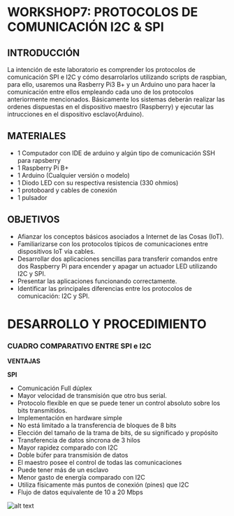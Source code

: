 # WORKSHOP7: PROTOCOLOS DE COMUNICACIÓN I2C & SPI

## INTRODUCCIÓN
La intención de este laboratorio es comprender los protocolos de comunicación SPI e I2C y cómo desarrolarlos utilizando scripts  de raspbian, para ello, usaremos una Rasberry Pi3 B+ y un Arduino uno para hacer la comunicación entre ellos empleando cada uno de los protocolos anteriormente mencionados. 
Básicamente los sistemas deberán realizar las ordenes dispuestas en el dispositivo maestro (Raspberry) y ejecutar las intrucciones en el dispositivo esclavo(Arduino).

## MATERIALES
* 1 Computador con IDE de arduino y algún tipo de comunicación SSH para rapsberry
* 1 Raspberry Pi B+
* 1 Arduino (Cualquier versión o modelo)
* 1 Diodo LED con su respectiva resistencia (330 ohmios)
* 1 protoboard y cables de conexión
* 1 pulsador

## OBJETIVOS
* Afianzar los conceptos básicos asociados a Internet de las Cosas (IoT).
* Familiarizarse con los protocolos típicos de comunicaciones entre dispositivos IoT vía cables.
* Desarrollar dos aplicaciones sencillas para transferir comandos entre dos Raspberry Pi para encender y apagar un actuador LED utilizando I2C y SPI.
* Presentar las aplicaciones funcionando correctamente.
* Identificar las principales diferencias entre los protocolos de comunicación: I2C y SPI.

# DESARROLLO Y PROCEDIMIENTO
### CUADRO COMPARATIVO ENTRE SPI e I2C
**VENTAJAS**

**SPI**
* Comunicación Full dúplex
* Mayor velocidad de transmisión que otro bus serial.
* Protocolo flexible en que se puede tener un control absoluto sobre los bits transmitidos.
* Implementación en hardware simple
* No está limitado a la transferencia de bloques de 8 bits
* Elección del tamaño de la trama de bits, de su significado y propósito
* Transferencia de datos síncrona de 3 hilos
* Mayor rapidez comparado con I2C
* Doble búfer para transmisión de datos
* El maestro posee el control de todas las comunicaciones
* Puede tener más de un esclavo
* Menor gasto de energía comparado con I2C
* Utiliza físicamente más puntos de conexión (pines) que I2C
* Flujo de datos equivalente de 10 a 20 Mbps

![alt text](http://url/to/img.png) 


